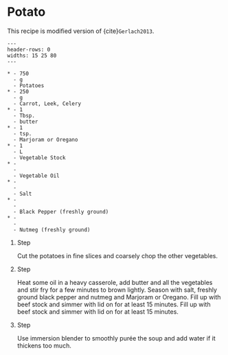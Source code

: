 # Potato

This recipe is modified version of {cite}`Gerlach2013`.

```{list-table}
---
header-rows: 0
widths: 15 25 80
---

* - 750
  - g
  - Potatoes
* - 250
  - g
  - Carrot, Leek, Celery
* - 1
  - Tbsp.
  - butter
* - 1
  - tsp.
  - Marjoram or Oregano
* - 1
  - L
  - Vegetable Stock
* -
  -
  - Vegetable Oil
* -
  -
  - Salt
* -
  -
  - Black Pepper (freshly ground)
* -
  -
  - Nutmeg (freshly ground)
```

1. Step

    Cut the potatoes in fine slices and coarsely chop the other vegetables.

1. Step

    Heat some oil in a heavy casserole, add butter and all the vegetables and stir fry for a few minutes to brown lightly.
    Season with salt, freshly ground black pepper and nutmeg and Marjoram or Oregano.
    Fill up with beef stock and simmer with lid on for at least 15 minutes.
    Fill up with beef stock and simmer with lid on for at least 15 minutes.

1. Step

    Use immersion blender to smoothly purée the soup and add water if it thickens too much.

